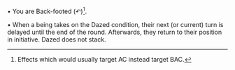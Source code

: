 • You are Back-footed (↶)[^1].

• When a being takes on the Dazed condition, their next (or current) turn is delayed until the end of the round. Afterwards, they return to their position in initiative. Dazed does not stack.

[^Back-footed (↶)]: Any effects which would usually target AC instead target BAC.

[^1]: Effects which would usually target AC instead target BAC.
